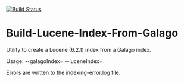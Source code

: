 [![Build Status](https://travis-ci.org/CIIR/Build-Lucene-Index-From-Galago.svg?branch=master)](https://travis-ci.org/CIIR/Build-Lucene-Index-From-Galago)
# Build-Lucene-Index-From-Galago

Utility to create a Lucene (6.2.1) index from a Galago index.

Usage: --galagoIndex=<path to an existing Galago index> --luceneIndex=<path where the Lucene index will be created>

Errors are written to the indexing-error.log file.
